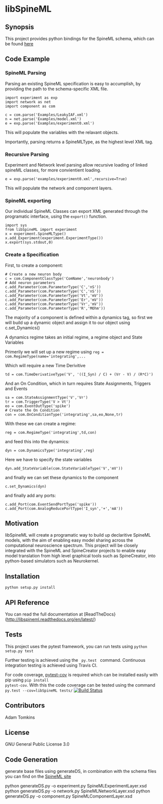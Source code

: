 # libSpineML

## Synopsis

This project provides python bindings for the SpineML schema, which can be found [here](http://bimpa.group.shef.ac.uk/SpineML/index.php)



## Code Example

### SpineML Parsing


Parsing an existing SpineML specification is easy to accumplish, by providing the path to the schema-specific XML file.

```
import experiment as exp
import network as net
import component as com

c = com.parse('Examples/LeakyIAF.xml')
n = net.parse('Examples/model.xml')
e = exp.parse('Examples/experiment0.xml')
```

This will populate the variables with the relavant objects. 

Importantly, parsing returns a SpineMLType, as the highest level XML tag.

### Recursive Parsing

Experiment and Network level parsing allow recursive loading of linked spineML classes, for more convientient loading.

```
e = exp.parse('examples/experiment0.xml',recursive=True)
```
This will populate the network and component layers.
### SpineML exporting

Our individual SpineML Classes can export XML generated through the programatic interface, using the <code>export()</code> function.

```
import sys
from libSpineML import experiment
x = experiment.SpineMLType()
x.add_Experiment(experiment.ExperimentType())
x.export(sys.stdout,0)
```


### Create a Specification

First, to create a component:

```
# Create a new neuron body
c = com.ComponentClassType('ComName','neuronbody')
# Add neuron parameters
c.add_Parameter(com.ParameterType('C','nS'))
c.add_Parameter(com.ParameterType('C','nS'))
c.add_Parameter(com.ParameterType('Vt','mV'))
c.add_Parameter(com.ParameterType('Er','mV'))
c.add_Parameter(com.ParameterType('Vr','mV'))
c.add_Parameter(com.ParameterType('R','MOhm'))
```

The majority of a component is defined within a dynamics tag, so first we will build up a dynamic object and assign it to our object using c.set_Dynamics()

A dynamics regime takes an initial regime, a regime object and State Variables

Primerily we will set up a new regime using
```reg = com.RegimeType(name='integrating',...```

Which will require a new Time Derivitive
```
td = com.TimeDerivativeType('V', '((I_Syn) / C) + (Vr - V) / (R*C)')
```

And an On Condition, which in turn requires State Assignments, Triggers and Events

```
sa = com.StateAssignmentType('V','Vr')
tr = com.TriggerType('V > Vt')
eo = com.EventOutType('spike')
# Create the On Condition
con = com.OnConditionType('integrating',sa,eo,None,tr)
```

With these we can create a regime:

```
reg = com.RegimeType('integrating',td,con)
```

and feed this into the dynamics:

```
dyn = com.DynamicsType('integrating',reg)
```

Here we have to specify the state variables

```
dyn.add_StateVariable(com.StateVariableType('V','mV'))
```

and finally we can set these dynamics to the component
```
c.set_Dynamics(dyn) 
```

and finally add any ports:

```
c.add_Port(com.EventSendPortType('spike'))
c.add_Port(com.AnalogReducePortType('I_syn','+','mA'))
```


## Motivation

libSpineML will create a programatic way to build up declaritive SpineML models, with the aim of enabling easy model sharing across the computational neuroscience spectrum. This project will be closely integrated with the SpineML and SpineCreator projects to enable easy model translation from high level graphical tools such as SpineCreator, into python-based simulators such as Neurokernel.

## Installation

``` python setup.py install ```

## API Reference

You can read the full documentation at [ReadTheDocs}(http://libspineml.readthedocs.org/en/latest/)

## Tests

This project uses the pytest framework, you can run tests using <code>python setup.py test</code>

Further testing is achieved using the <code> py.test </code> command. Continuous integration testing is achieved using Travis CI.

For code coverage, [pytest-cov](https://pypi.python.org/pypi/pytest-cov) is required which can be installed easily with pip using <code>pip install pytest-cov</code>. With this the code coverage can be tested using the command <code>py.test --cov=libSpineML tests/</code> 
[![Build Status](https://travis-ci.org/AdamRTomkins/libSpineML.svg?branch=master)](https://travis-ci.org/AdamRTomkins/libSpineML)

## Contributors

Adam Tomkins

## License

GNU General Public License 3.0

## Code Generation

generate base files using generateDS, in combination with the schema files you can find on the [SpineML site](http://bimpa.group.shef.ac.uk/SpineML/index.php/Documentation) 

python generateDS.py -o experiment.py  SpineMLExperimentLayer.xsd 
python generateDS.py -o network.py  SpineMLNetworkLayer.xsd 
python generateDS.py -o component.py  SpineMLComponentLayer.xsd

